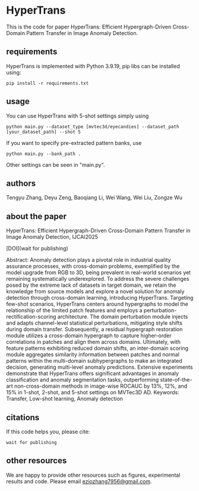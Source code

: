 # HyperTrans
This is the code for paper HyperTrans: Efficient Hypergraph-Driven Cross-Domain Pattern Transfer in Image Anomaly Detection.

## requirements
HyperTrans is implemented with Python 3.9.19, pip libs can be installed using:
```
pip install -r requirements.txt
```

## usage
You can use HyperTrans with 5-shot settings simply using 
```
python main.py --dataset_type [mvtec3d/eyecandies] --dataset_path [your_dataset_path] --shot 5
```

If you want to specify pre-extracted pattern banks, use
```
python main.py --bank_path .
```

Other settings can be seen in "main.py".

## authors
Tengyu Zhang, Deyu Zeng, Baoqiang Li, Wei Wang, Wei Liu, Zongze Wu

## about the paper
HyperTrans: Efficient Hypergraph-Driven Cross-Domain Pattern Transfer in Image Anomaly Detection,
IJCAI2025

[DOI](wait for publishing)

Abstract: Anomaly detection plays a pivotal role in industrial quality assurance processes, with cross-domain problems, exemplified by the model upgrade from RGB to 3D, being prevalent in real-world scenarios yet remaining systematically underexplored. To address the severe challenges posed by the extreme lack of datasets in target domain, we retain the knowledge from source models and explore a novel solution for anomaly detection through cross-domain learning, introducing HyperTrans. Targeting few-shot scenarios, HyperTrans centers around hypergraphs to model the relationship of the limited patch features and employs a perturbation-rectification-scoring architecture. The domain perturbation module injects and adapts channel-level statistical perturbations, mitigating style shifts during domain transfer. Subsequently, a residual hypergraph restoration module utilizes a cross-domain hypergraph to capture higher-order correlations in patches and align them across domains. Ultimately, with feature patterns exhibiting reduced domain shifts, an inter-domain scoring module aggregates similarity information between patches and normal patterns within the multi-domain subhypergraphs to make an integrated decision, generating multi-level anomaly predictions. Extensive experiments demonstrate that HyperTrans offers significant advantages in anomaly classification and anomaly segmentation tasks, outperforming state-of-the-art non-cross-domain methods in image-wise ROCAUC by 13%, 12%, and 15% in 1-shot, 2-shot, and 5-shot settings on MVTec3D AD.
Keywords: Transfer, Low-shot learning, Anomaly detection

## citations
If this code helps you, please cite:
```
wait for publishing
```

## other resources
We are happy to provide other resources such as figures, experimental results and code. Please email eziozhang7956@gmail.com.
